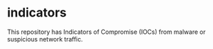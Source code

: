 # indicators
This repository has Indicators of Compromise (IOCs) from malware or suspicious network traffic.
